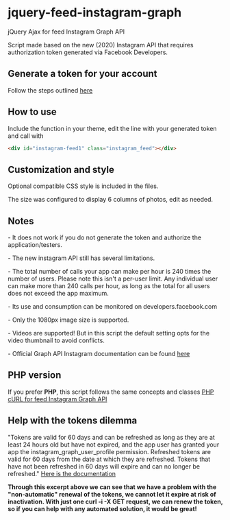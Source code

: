 # jquery-feed-instagram-graph
jQuery Ajax for feed Instagram Graph API

Script made based on the new (2020) Instagram API that requires authorization token generated via Facebook Developers.

<h2>Generate a token for your account</h2> 
<p>Follow the steps outlined <a href="https://www.mageplaza.com/kb/how-to-get-instagram-feed-access-token.html" target="blank">here</a></p>

<h2>How to use</h2>
<p>Include the function in your theme, edit the line with your generated token and call with</p>

```html
<div id="instagram-feed1" class="instagram_feed"></div>
```
<h2>Customization and style</h2>
<p>Optional compatible CSS style is included in the files.</p>
<p>The size was configured to display 6 columns of photos, edit as needed.</p>

<h2>Notes</h2>
<p>- It does not work if you do not generate the token and authorize the application/testers.</p>
<p>- The new instagram API still has several limitations.</p>
<p>- The total number of calls your app can make per hour is 240 times the number of users. Please note this isn't a per-user limit. Any individual user can make more than 240 calls per hour, as long as the total for all users does not exceed the app maximum.</p>
<p>- Its use and consumption can be monitored on developers.facebook.com</p>
<p>- Only the 1080px image size is supported.</p>
<p>- Videos are supported! But in this script the default setting opts for the video thumbnail to avoid conflicts.</p>
<p>- Official Graph API Instagram documentation can be found <a href="https://developers.facebook.com/docs/instagram-basic-display-api/reference/media/" target="blank">here</a></p>

<h2>PHP version</h2>
<p>If you prefer <strong>PHP</strong>, this script follows the same concepts and classes <a href="https://github.com/ribeiroeder/php-curl-instagram-graph/" target="blank">PHP cURL for feed Instagram Graph API</a></p>

<h2>Help with the tokens dilemma</h2>
<p>"Tokens are valid for 60 days and can be refreshed as long as they are at least 24 hours old but have not expired, and the app user has granted your app the instagram_graph_user_profile permission. Refreshed tokens are valid for 60 days from the date at which they are refreshed. Tokens that have not been refreshed in 60 days will expire and can no longer be refreshed." <a href="https://developers.facebook.com/docs/instagram-basic-display-api/guides/long-lived-access-tokens" target="blank">Here is the documentation</a></p>

<p><strong>Through this excerpt above we can see that we have a problem with the "non-automatic" renewal of the tokens, we cannot let it expire at risk of inactivation. With just one curl -i -X GET request, we can renew the token, so if you can help with any automated solution, it would be great!</strong></p>
